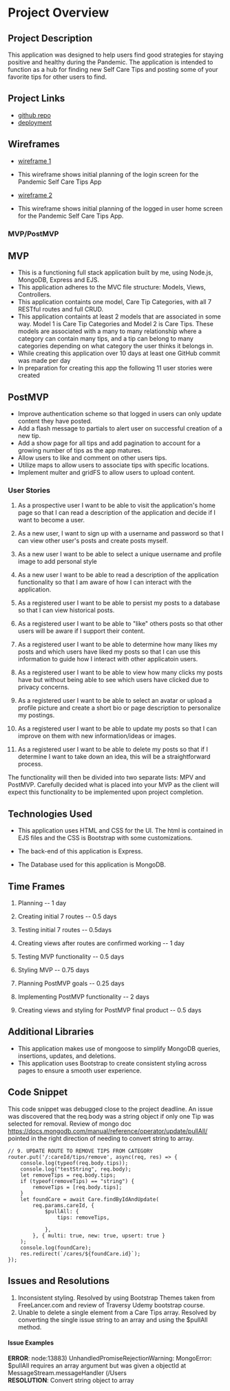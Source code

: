 # Project Overview


## Project Description

This application was designed to help users find good strategies for staying positive and healthy during the Pandemic. The application is intended to function as a hub for finding new Self Care Tips and posting some of your favorite tips for other users to find.

## Project Links

- [github repo](https://github.com/GDS83192/project-2)
- [deployment](https://graham-project-2.herokuapp.com/)

## Wireframes



- [wireframe 1](https://res.cloudinary.com/gds83192/image/upload/v1604621535/Project-2/Covid_Self_Care_Tips_App_Main_Login_1_yjg0gf.png)
* This wireframe shows initial planning of the login screen for the Pandemic Self Care Tips App
- [wireframe 2](https://res.cloudinary.com/gds83192/image/upload/v1604621535/Project-2/Covid_Self_Care_Tips_Post_Login_Page_1_iwomzh.png)
* This wireframe shows initial planning of the logged in user home screen for the Pandemic Self Care Tips App.




### MVP/PostMVP 

## MVP
* This is a functioning full stack application built by me, using Node.js, MongoDB, Express and EJS.
* This application adheres to the MVC file structure: Models, Views, Controllers.
* This application containts one model, Care Tip Categories, with all 7 RESTful routes and full CRUD.
* This application containts at least 2 models that are associated in some way. Model 1 is Care Tip Categories and Model 2 is Care Tips. These models are associated with a many to many relationship where a category can contain many tips, and a tip can belong to many categories depending on what category the user thinks it belongs in.
* While creating this application over 10 days at least one GitHub commit was made per day
* In preparation for creating this app the following 11 user stories were created 


## PostMVP
* Improve authentication scheme so that logged in users can only update content they have posted.
* Add a flash message to partials to alert user on successful creation of a new tip. 
* Add a show page for all tips and add pagination to account for a growing number of tips as the app matures.
* Allow users to like and comment on other users tips.
* Utilize maps to allow users to associate tips with specific locations.
* Implement multer and gridFS to allow users to upload content.

### User Stories

1. As a prospective user I want to be able to visit the application's home page so that I can read a description of the application and decide if I want to become a user.

2. As a new user, I want to sign up with a username and password so that I can view other user's posts and create posts myself.

3. As a new user I want to be able to select a unique username and profile image to add personal style

4. As a new user I want to be able to read a description of the application functionality so that I am aware of how I can interact with the application. 

5. As a registered user I want to be able to persist my posts to a database so that I can view historical posts.

6. As a registered user I want to be able to "like" others posts so that other users will be aware if I support their content.

7. As a registered user I want to be able to determine how many likes my posts and which users have liked my posts so that I can use this information to guide how I interact with other applicatoin users.

8. As a registered user I want to be able to view how many clicks my posts have but without being able to see which users have clicked due to privacy concerns. 

9. As a registered user I want to be able to select an avatar or upload a profile picture and create a short bio or page description to personalize my postings.

10. As a registered user I want to be able to update my posts so that I can improve on them with new information/ideas or images.

11. As a registered user I want to be able to delete my posts so that if I determine I want to take down an idea, this will be a straightforward process.



The functionality will then be divided into two separate lists: MPV and PostMVP.  Carefully decided what is placed into your MVP as the client will expect this functionality to be implemented upon project completion.  

## Technologies Used

* This application uses HTML and CSS for the UI. The html is contained in EJS files and the CSS is Bootstrap with some customizations.

* The back-end of this application is Express.

* The Database used for this application is MongoDB.

## Time Frames

1. Planning -- 1 day

2. Creating initial 7 routes -- 0.5 days

3. Testing initial 7 routes -- 0.5days

4. Creating views after routes are confirmed working -- 1 day

5. Testing MVP functionality -- 0.5 days

6. Styling MVP -- 0.75 days

7. Planning PostMVP goals -- 0.25 days

8. Implementing PostMVP functionality -- 2 days

9. Creating views and styling for PostMVP final product -- 0.5 days

## Additional Libraries
 * This application makes use of mongoose to simplify MongoDB queries, insertions, updates, and deletions. 
 * This application uses Bootstrap to create consistent styling across pages to ensure a smooth user experience.

## Code Snippet

This code snippet was debugged close to the project deadline. An issue was discovered that the req.body was a string object if only one Tip was selected for removal. Review of mongo doc https://docs.mongodb.com/manual/reference/operator/update/pullAll/ pointed in the right direction of needing to convert string to array.

```
// 9. UPDATE ROUTE TO REMOVE TIPS FROM CATEGORY
router.put('/:careId/tips/remove', async(req, res) => {
    console.log(typeof(req.body.tips));
    console.log("testString", req.body);
    let removeTips = req.body.tips;
    if (typeof(removeTips) == "string") {
        removeTips = [req.body.tips];
    }
    let foundCare = await Care.findByIdAndUpdate(
        req.params.careId, {
            $pullAll: {
                tips: removeTips,

            },
        }, { multi: true, new: true, upsert: true }
    );
    console.log(foundCare);
    res.redirect(`/cares/${foundCare.id}`);
});
```

## Issues and Resolutions
1. Inconsistent styling. Resolved by using Bootstrap Themes taken from FreeLancer.com and review of Traversy Udemy bootstrap course.
2. Unable to delete a single element from a Care Tips array. Resolved by converting the single issue string to an array and using the $pullAll method.

#### Issue Examples
**ERROR**: node:13883) UnhandledPromiseRejectionWarning: MongoError: $pullAll requires an array argument but was given a objectId
    at MessageStream.messageHandler (/Users                               
**RESOLUTION**: Convert string object to array

